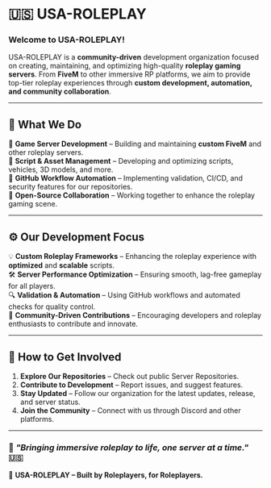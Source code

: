 # 🇺🇸 USA-ROLEPLAY

### **Welcome to USA-ROLEPLAY!**  
USA-ROLEPLAY is a **community-driven** development organization focused on creating, maintaining, and optimizing high-quality **roleplay gaming servers**. From **FiveM** to other immersive RP platforms, we aim to provide top-tier roleplay experiences through **custom development, automation, and community collaboration**.

---

## 🚀 What We Do  
🔹 **Game Server Development** – Building and maintaining **custom FiveM** and other roleplay servers.  
🔹 **Script & Asset Management** – Developing and optimizing scripts, vehicles, 3D models, and more.  
🔹 **GitHub Workflow Automation** – Implementing validation, CI/CD, and security features for our repositories.  
🔹 **Open-Source Collaboration** – Working together to enhance the roleplay gaming scene.  

---

## ⚙️ Our Development Focus  
💡 **Custom Roleplay Frameworks** – Enhancing the roleplay experience with **optimized** and **scalable** scripts.  
🛠 **Server Performance Optimization** – Ensuring smooth, lag-free gameplay for all players.  
🔍 **Validation & Automation** – Using GitHub workflows and automated checks for quality control.  
👥 **Community-Driven Contributions** – Encouraging developers and roleplay enthusiasts to contribute and innovate.  

---

## 📌 How to Get Involved  
1. **Explore Our Repositories** – Check out public Server Repositories.  
2. **Contribute to Development** – Report issues, and suggest features.  
3. **Stay Updated** – Follow our organization for the latest updates, release, and server status.  
4. **Join the Community** – Connect with us through Discord and other platforms.  

---

### 📢 _"Bringing immersive roleplay to life, one server at a time."_ 🇺🇸  
📌 **USA-ROLEPLAY – Built by Roleplayers, for Roleplayers.**  
